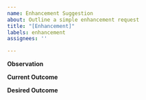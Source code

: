 ```yaml
---
name: Enhancement Suggestion
about: Outline a simple enhancement request
title: "[Enhancement]"
labels: enhancement
assignees: ''

---
```


**Observation** 


**Current Outcome** 


**Desired Outcome**